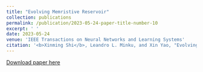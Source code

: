```yaml
---
title: "Evolving Memristive Reservoir"
collection: publications
permalink: /publication/2023-05-24-paper-title-number-10
excerpt: ' '
date: 2023-05-24
venue: 'IEEE Transactions on Neural Networks and Learning Systems'
citation: '<b>Xinming Shi</b>, Leandro L. Minku, and Xin Yao, "Evolving Memristive Reservoir,"  <i>IEEE Transactions on Neural Networks and Learning Systems</i>, Early Access, pp. 1-15, 24 May. 2023, doi: 10.1109/TNNLS.2023.3270224'
---
```

 

[Download paper here](https://github.com/embeddedsky/xinmingshi.github.io/raw/master/files/paper10.pdf)

